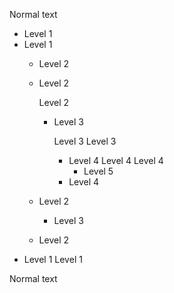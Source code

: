 Normal text

  * Level 1
  * Level 1
    * Level 2
    * Level 2

      Level 2
      * Level 3

        Level 3
      Level 3

           * Level 4
Level 4
Level 4
               + Level 5
           * Level 4
    * Level 2
      + Level 3
    * Level 2
  * Level 1
Level 1

Normal text
